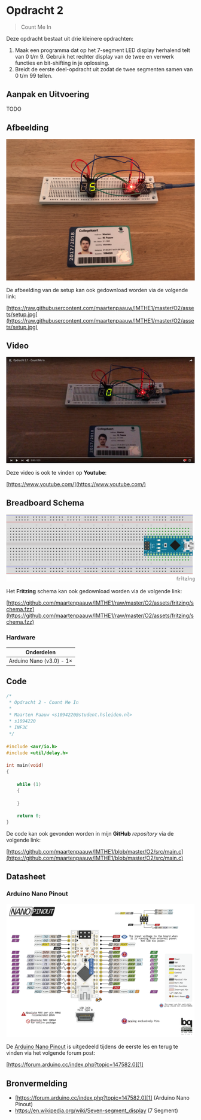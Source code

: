 # Opdracht 2

> Count Me In

Deze opdracht bestaat uit drie kleinere opdrachten:

1. Maak een programma dat op het 7-segment LED display herhalend telt van 0 t/m 9. Gebruik het rechter display van de twee en verwerk functies en bit-shifting in je oplossing.
2. Breidt de eerste deel-opdracht uit zodat de twee segmenten samen van 0 t/m 99 tellen.

## Aanpak en Uitvoering

TODO

## Afbeelding

![Opdracht 2 - Count Me In - Afbeelding](assets/setup.jpg)

De afbeelding van de setup kan ook gedownload worden via de volgende link:

[https://raw.githubusercontent.com/maartenpaauw/IMTHE1/master/O2/assets/setup.jpg](https://raw.githubusercontent.com/maartenpaauw/IMTHE1/master/O2/assets/setup.jpg)

## Video

[![Opdracht 2 - Count Me In - Video](assets/youtube.png)](https://www.youtube.com/)

Deze video is ook te vinden op **Youtube**:

[https://www.youtube.com/](https://www.youtube.com/)

## Breadboard Schema

[![Opdracht 2 - Count Me In - Schema](assets/fritzing/schema.png)](https://raw.githubusercontent.com/maartenpaauw/IMTHE1/master/O2/assets/fritzing/schema.png)

Het **Fritzing** schema kan ook gedownload worden via de volgende link:

[https://github.com/maartenpaauw/IMTHE1/raw/master/O2/assets/fritzing/schema.fzz](https://github.com/maartenpaauw/IMTHE1/raw/master/O2/assets/fritzing/schema.fzz)

### Hardware

| Onderdelen                 |
| -------------------------- |
| Arduino Nano (v3.0) - 1×   |

## Code

```c
/*
 * Opdracht 2 - Count Me In
 * 
 * Maarten Paauw <s1094220@student.hsleiden.nl>
 * s1094220
 * INF3C
 */

#include <avr/io.h>
#include <util/delay.h>

int main(void)
{

    while (1)
    {
        
    }

    return 0;
}
```

De code kan ook gevonden worden in mijn **GitHub** *repository* via de volgende link:

[https://github.com/maartenpaauw/IMTHE1/blob/master/O2/src/main.c](https://github.com/maartenpaauw/IMTHE1/blob/master/O2/src/main.c)

## Datasheet

### Arduino Nano Pinout

![Arduino Nano Pinout](assets/data_sheets/nano.png)

De [Arduino Nano Pinout][1] is uitgedeeld tijdens de eerste les en terug te vinden via het volgende forum post:

[https://forum.arduino.cc/index.php?topic=147582.0][1]

## Bronvermelding

* [https://forum.arduino.cc/index.php?topic=147582.0][1] (Arduino Nano Pinout)
* https://en.wikipedia.org/wiki/Seven-segment_display (7 Segment)

[1]: https://forum.arduino.cc/index.php?topic=147582.0 "Arduino Nano Pinout"
